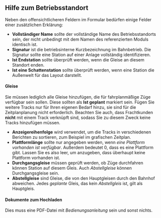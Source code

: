 ﻿## Hilfe zum Betriebsstandort
Neben den offensichtlicheren Feldern im Formular bedürfen einige Felder einer zusätzlichen Erklärung:

- **Vollständiger Name** sollte der vollständige Name des Betriebsstandorts sein, der nicht unbedingt mit dem Namen des referenzierten Moduls identisch ist.
- **Signatur** ist die betriebsinterne Kurzbezeichnung im Bahnbetrieb.
Die Signatur sollte eine Station auf einer Anlage vollständig identifizieren.
- **Ist Endstation** sollte überprüft werden, wenn die Gleise an diesem Standort enden.
- **Ist eine Schattenstation** sollte überprüft werden, wenn eine Station die Außenwelt für das Layout darstellt.
#### Gleise
Sie müssen lediglich alle Gleise hinzufügen, die für fahrplanmäßige Züge verfügbar sein sollen.
Diese sollten als **Ist geplant** markiert sein. Fügen Sie weitere Tracks nur für Ihren eigenen Bedarf hinzu, sie sind für die Zeitplanplanung nicht erforderlich.
Beachten Sie auch, dass Frachtkunden **nicht** mit einem Track verknüpft sind, sodass Sie zu diesem Zweck keine Tracks hinzufügen müssen.
- **Anzeigereihenfolge** wird verwendet, um die Tracks in verschiedenen Berichten zu sortieren,
zum Beispiel im grafischen Zeitplan.
- **Plattformlänge** sollte nur angegeben werden, wenn *eine Plattform vorhanden ist
verfügbar*. Außerdem bedeutet 0, dass es eine Plattform gibt. Lassen Sie es also leer, um anzugeben, dass überhaupt keine Plattform vorhanden ist.
- **Durchgangsgleise** müssen geprüft werden, ob Züge durchfahren können
Station auf diesem Gleis. Auch *Abstellgleise* können Durchgangsgleise sein.
- **Abstellgleise** sind Gleise, die von den Hauptgleisen durch den Bahnhof abweichen.
Jedes *geplante* Gleis, das kein *Abstellgleis* ist, gilt als Hauptgleis.

#### Dokumente zum Hochladen
Dies muss eine PDF-Datei mit *Bedienungsanleitung* sein und sonst nichts.

